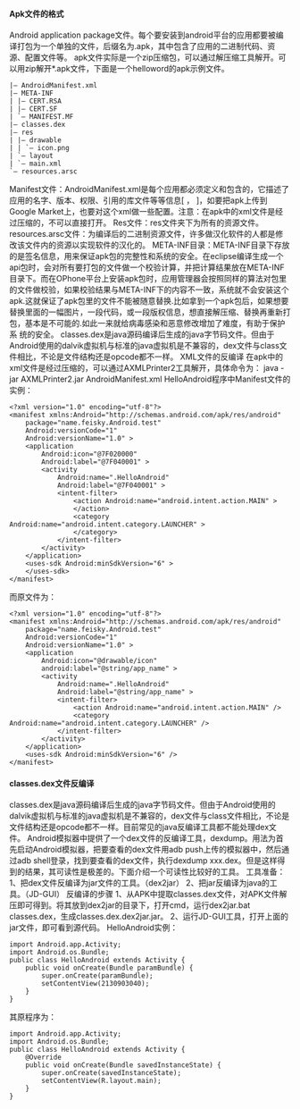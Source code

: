 #### Apk文件的格式
Android application package文件。每个要安装到android平台的应用都要被编译打包为一个单独的文件，后缀名为.apk，其中包含了应用的二进制代码、资源、配置文件等。
apk文件实际是一个zip压缩包，可以通过解压缩工具解开。可以用zip解开*.apk文件，下面是一个helloword的apk示例文件。
```  
|– AndroidManifest.xml 
|– META-INF 
| |– CERT.RSA 
| |– CERT.SF 
| `– MANIFEST.MF 
|– classes.dex 
|– res 
| |– drawable 
| | `– icon.png 
| `– layout 
| `– main.xml 
`– resources.arsc 
```
Manifest文件：AndroidManifest.xml是每个应用都必须定义和包含的，它描述了应用的名字、版本、权限、引用的库文件等等信息[ ， ]，如要把apk上传到Google Market上，也要对这个xml做一些配置。注意：在apk中的xml文件是经过压缩的，不可以直接打开。
Res文件：res文件夹下为所有的资源文件。
resources.arsc文件：为编译后的二进制资源文件，许多做汉化软件的人都是修改该文件内的资源以实现软件的汉化的。
META-INF目录：META-INF目录下存放的是签名信息，用来保证apk包的完整性和系统的安全。在eclipse编译生成一个api包时，会对所有要打包的文件做一个校验计算，并把计算结果放在META-INF目录下。而在OPhone平台上安装apk包时，应用管理器会按照同样的算法对包里的文件做校验，如果校验结果与META-INF下的内容不一致，系统就不会安装这个apk.这就保证了apk包里的文件不能被随意替换.比如拿到一个apk包后，如果想要替换里面的一幅图片，一段代码，或一段版权信息，想直接解压缩、替换再重新打包，基本是不可能的.如此一来就给病毒感染和恶意修改增加了难度，有助于保护系 统的安全。
classes.dex是java源码编译后生成的java字节码文件。但由于Android使用的dalvik虚拟机与标准的java虚拟机是不兼容的，dex文件与class文件相比，不论是文件结构还是opcode都不一样。
XML文件的反编译
在apk中的xml文件是经过压缩的，可以通过AXMLPrinter2工具解开，具体命令为：
java -jar AXMLPrinter2.jar AndroidManifest.xml
HelloAndroid程序中Manifest文件的实例：
```  
<?xml version="1.0" encoding="utf-8"?>
<manifest xmlns:Android="http://schemas.android.com/apk/res/android"
    package="name.feisky.Android.test"
    Android:versionCode="1"
    Android:versionName="1.0" >
    <application
        Android:icon="@7F020000"
        Android:label="@7F040001" >
        <activity
            Android:name=".HelloAndroid"
            Android:label="@7F040001" >
            <intent-filter>
                <action Android:name="android.intent.action.MAIN" >
                </action>
                <category Android:name="android.intent.category.LAUNCHER" >
                </category>
            </intent-filter>
        </activity>
    </application>
    <uses-sdk Android:minSdkVersion="6" >
    </uses-sdk>
</manifest>
```
而原文件为：  
```  
<?xml version="1.0" encoding="utf-8"?>
<manifest xmlns:Android="http://schemas.android.com/apk/res/android"
    package="name.feisky.Android.test"
    Android:versionCode="1"
    Android:versionName="1.0" >
    <application
        Android:icon="@drawable/icon"
        android:label="@string/app_name" >
        <activity
            Android:name=".HelloAndroid"
            Android:label="@string/app_name" >
            <intent-filter>
                <action Android:name="android.intent.action.MAIN" />
                <category Android:name="android.intent.category.LAUNCHER" />
            </intent-filter>
        </activity>
    </application>
    <uses-sdk Android:minSdkVersion="6" />
</manifest>
```
#### classes.dex文件反编译
classes.dex是java源码编译后生成的java字节码文件。但由于Android使用的dalvik虚拟机与标准的java虚拟机是不兼容的，dex文件与class文件相比，不论是文件结构还是opcode都不一样。目前常见的java反编译工具都不能处理dex文件。
Android模拟器中提供了一个dex文件的反编译工具，dexdump。用法为首先启动Android模拟器，把要查看的dex文件用adb push上传的模拟器中，然后通过adb shell登录，找到要查看的dex文件，执行dexdump xxx.dex。但是这样得到的结果，其可读性是极差的。下面介绍一个可读性比较好的工具。
工具准备：
1、把dex文件反编译为jar文件的工具。（dex2jar）
2、把jar反编译为java的工具。（JD-GUI）
反编译的步骤
1、从APK中提取classes.dex文件，对APK文件解压即可得到。将其放到dex2jar的目录下，打开cmd，运行dex2jar.bat classes.dex，生成classes.dex.dex2jar.jar。
2、运行JD-GUI工具，打开上面的jar文件，即可看到源代码。
HelloAndroid实例：
```  
import Android.app.Activity;
import Android.os.Bundle;
public class HelloAndroid extends Activity {
	public void onCreate(Bundle paramBundle) {
		super.onCreate(paramBundle);
		setContentView(2130903040);
	}
} 
```
其原程序为： 
```  
import Android.app.Activity;
import Android.os.Bundle;
public class HelloAndroid extends Activity {
	@Override
	public void onCreate(Bundle savedInstanceState) {
		super.onCreate(savedInstanceState);
		setContentView(R.layout.main);
	}
}
```
